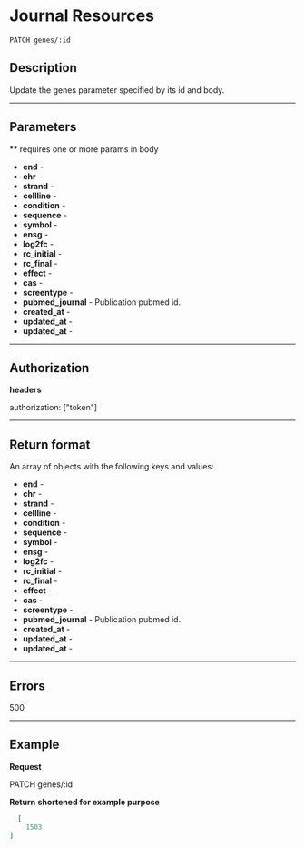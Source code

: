 # Journal Resources

    PATCH genes/:id

## Description
Update the genes parameter specified by its id and body.

***

## Parameters

** requires one or more params in body

- **end** -
- **chr** -
- **strand** -
- **cellline** -
- **condition** -
- **sequence** -
- **symbol** -
- **ensg** -
- **log2fc** -
- **rc_initial** -
- **rc_final** -
- **effect** -
- **cas** -
- **screentype** -
- **pubmed_journal** - Publication pubmed id.
- **created_at** -
- **updated_at** -
- **updated_at** -


***

## Authorization
**headers**

authorization: ["token"]

***

## Return format
An array of objects with the following keys and values:

- **end** -
- **chr** -
- **strand** -
- **cellline** -
- **condition** -
- **sequence** -
- **symbol** -
- **ensg** -
- **log2fc** -
- **rc_initial** -
- **rc_final** -
- **effect** -
- **cas** -
- **screentype** -
- **pubmed_journal** - Publication pubmed id.
- **created_at** -
- **updated_at** -
- **updated_at** -

***

## Errors

500

***

## Example
**Request**

   PATCH genes/:id

**Return** __shortened for example purpose__
``` json
  [
    1503
]
```